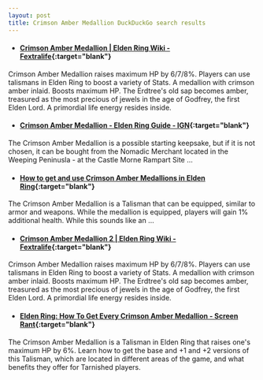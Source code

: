 ```yaml
---
layout: post
title: Crimson Amber Medallion DuckDuckGo search results
---
```

* #### [Crimson Amber Medallion | Elden Ring Wiki - Fextralife](https://eldenring.wiki.fextralife.com/Crimson+Amber+Medallion){:target="blank"}
Crimson Amber Medallion raises maximum HP by 6/7/8%. Players can use talismans in Elden Ring to boost a variety of Stats. A medallion with crimson amber inlaid. Boosts maximum HP. The Erdtree's old sap becomes amber, treasured as the most precious of jewels in the age of Godfrey, the first Elden Lord. A primordial life energy resides inside.
* #### [Crimson Amber Medallion - Elden Ring Guide - IGN](https://www.ign.com/wikis/elden-ring/Crimson_Amber_Medallion){:target="blank"}
The Crimson Amber Medallion is a possible starting keepsake, but if it is not chosen, it can be bought from the Nomadic Merchant located in the Weeping Peninusla - at the Castle Morne Rampart Site ...
* #### [How to get and use Crimson Amber Medallions in Elden Ring](https://www.gamepur.com/guides/how-to-get-and-use-crimson-amber-medallions-in-elden-ring){:target="blank"}
The Crimson Amber Medallion is a Talisman that can be equipped, similar to armor and weapons. While the medallion is equipped, players will gain 1% additional health. While this sounds like an ...
* #### [Crimson Amber Medallion 2 | Elden Ring Wiki - Fextralife](https://eldenring.wiki.fextralife.com/Crimson+Amber+Medallion+2){:target="blank"}
Crimson Amber Medallion raises maximum HP by 6/7/8%. Players can use talismans in Elden Ring to boost a variety of Stats. A medallion with crimson amber inlaid. Boosts maximum HP. The Erdtree's old sap becomes amber, treasured as the most precious of jewels in the age of Godfrey, the first Elden Lord. A primordial life energy resides inside.
* #### [Elden Ring: How To Get Every Crimson Amber Medallion - Screen Rant](https://screenrant.com/elden-ring-crimson-amber-medallion-location-guide/){:target="blank"}
The Crimson Amber Medallion is a Talisman in Elden Ring that raises one's maximum HP by 6%. Learn how to get the base and +1 and +2 versions of this Talisman, which are located in different areas of the game, and what benefits they offer for Tarnished players.
